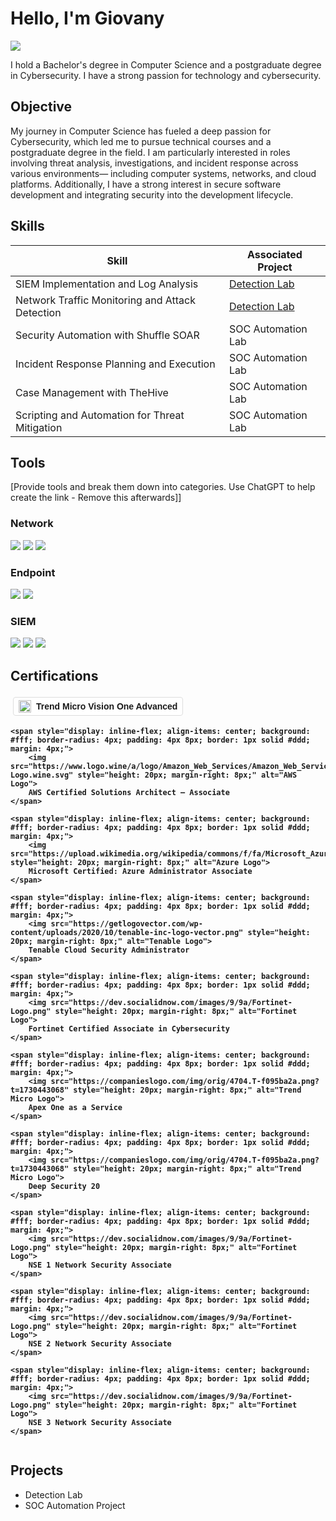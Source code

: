# Hello, I'm Giovany
<a href="https://www.linkedin.com/in/giovany-silva/"><img src="https://img.shields.io/badge/-LinkedIn-0072b1?&style=for-the-badge&logo=linkedin&logoColor=white" /></a>



I hold a Bachelor's degree in Computer Science and a postgraduate degree in Cybersecurity. I have a strong passion for technology and cybersecurity.

## Objective

My journey in Computer Science has fueled a deep passion for Cybersecurity, which led me to pursue technical courses and a postgraduate degree in the field. I am particularly interested in roles involving threat analysis, investigations, and incident response across various environments— including computer systems, networks, and cloud platforms. Additionally, I have a strong interest in secure software development and integrating security into the development lifecycle.

## Skills

| Skill                                         | Associated Project         |
|-----------------------------------------------|----------------------------|
| SIEM Implementation and Log Analysis          | <a href="https://google.com">Detection Lab</a>|
| Network Traffic Monitoring and Attack Detection | <a href="https://google.com">Detection Lab</a>|
| Security Automation with Shuffle SOAR         | SOC Automation Lab|
| Incident Response Planning and Execution      | SOC Automation Lab|
| Case Management with TheHive                  | SOC Automation Lab|
| Scripting and Automation for Threat Mitigation | SOC Automation Lab|

## Tools
[Provide tools and break them down into categories. Use ChatGPT to help create the link - Remove this afterwards]]

### Network
<div>
    <img src="https://img.shields.io/badge/-Wireshark-1679A7?&style=for-the-badge&logo=Wireshark&logoColor=white" />
    <img src="https://img.shields.io/badge/-Suricata-EF3B2D?&style=for-the-badge&logo=Suricata&logoColor=white" />
    <img src="https://img.shields.io/badge/-Zeek-777BB4?&style=for-the-badge&logo=Zeek&logoColor=white" />
</div>

### Endpoint
<div>
    <img src="https://img.shields.io/badge/-Microsoft_Defender_for_Endpoint-00A4EF?&style=for-the-badge&logo=Microsoft&logoColor=white" />
    <img src="https://img.shields.io/badge/-Velociraptor-4B275F?&style=for-the-badge&logo=Velociraptor&logoColor=white" />
</div>

### SIEM
<div>
    <img src="https://img.shields.io/badge/-Microsoft_Sentinel-0078D4?&style=for-the-badge&logo=Microsoft&logoColor=white" />
    <img src="https://img.shields.io/badge/-Splunk-000000?&style=for-the-badge&logo=Splunk&logoColor=white" />
    <img src="https://img.shields.io/badge/-Elastic-005571?&style=for-the-badge&logo=Elastic&logoColor=white" />
</div>

## Certifications
<div style="display: flex; flex-wrap: wrap; font-family: sans-serif; font-size: 14px; font-weight: bold;">
    <span style="display: inline-flex; align-items: center; background: #fff; border-radius: 4px; padding: 4px 8px; border: 1px solid #ddd; margin: 4px;">
        <img src="https://companieslogo.com/img/orig/4704.T-f095ba2a.png?t=1730443068" style="height: 20px; margin-right: 8px;" alt="Trend Micro Logo">
        Trend Micro Vision One Advanced
    </span>

    <span style="display: inline-flex; align-items: center; background: #fff; border-radius: 4px; padding: 4px 8px; border: 1px solid #ddd; margin: 4px;">
        <img src="https://www.logo.wine/a/logo/Amazon_Web_Services/Amazon_Web_Services-Logo.wine.svg" style="height: 20px; margin-right: 8px;" alt="AWS Logo">
        AWS Certified Solutions Architect – Associate
    </span>

    <span style="display: inline-flex; align-items: center; background: #fff; border-radius: 4px; padding: 4px 8px; border: 1px solid #ddd; margin: 4px;">
        <img src="https://upload.wikimedia.org/wikipedia/commons/f/fa/Microsoft_Azure.svg" style="height: 20px; margin-right: 8px;" alt="Azure Logo">
        Microsoft Certified: Azure Administrator Associate
    </span>

    <span style="display: inline-flex; align-items: center; background: #fff; border-radius: 4px; padding: 4px 8px; border: 1px solid #ddd; margin: 4px;">
        <img src="https://getlogovector.com/wp-content/uploads/2020/10/tenable-inc-logo-vector.png" style="height: 20px; margin-right: 8px;" alt="Tenable Logo">
        Tenable Cloud Security Administrator
    </span>

    <span style="display: inline-flex; align-items: center; background: #fff; border-radius: 4px; padding: 4px 8px; border: 1px solid #ddd; margin: 4px;">
        <img src="https://dev.socialidnow.com/images/9/9a/Fortinet-Logo.png" style="height: 20px; margin-right: 8px;" alt="Fortinet Logo">
        Fortinet Certified Associate in Cybersecurity
    </span>

    <span style="display: inline-flex; align-items: center; background: #fff; border-radius: 4px; padding: 4px 8px; border: 1px solid #ddd; margin: 4px;">
        <img src="https://companieslogo.com/img/orig/4704.T-f095ba2a.png?t=1730443068" style="height: 20px; margin-right: 8px;" alt="Trend Micro Logo">
        Apex One as a Service
    </span>

    <span style="display: inline-flex; align-items: center; background: #fff; border-radius: 4px; padding: 4px 8px; border: 1px solid #ddd; margin: 4px;">
        <img src="https://companieslogo.com/img/orig/4704.T-f095ba2a.png?t=1730443068" style="height: 20px; margin-right: 8px;" alt="Trend Micro Logo">
        Deep Security 20
    </span>

    <span style="display: inline-flex; align-items: center; background: #fff; border-radius: 4px; padding: 4px 8px; border: 1px solid #ddd; margin: 4px;">
        <img src="https://dev.socialidnow.com/images/9/9a/Fortinet-Logo.png" style="height: 20px; margin-right: 8px;" alt="Fortinet Logo">
        NSE 1 Network Security Associate
    </span>

    <span style="display: inline-flex; align-items: center; background: #fff; border-radius: 4px; padding: 4px 8px; border: 1px solid #ddd; margin: 4px;">
        <img src="https://dev.socialidnow.com/images/9/9a/Fortinet-Logo.png" style="height: 20px; margin-right: 8px;" alt="Fortinet Logo">
        NSE 2 Network Security Associate
    </span>

    <span style="display: inline-flex; align-items: center; background: #fff; border-radius: 4px; padding: 4px 8px; border: 1px solid #ddd; margin: 4px;">
        <img src="https://dev.socialidnow.com/images/9/9a/Fortinet-Logo.png" style="height: 20px; margin-right: 8px;" alt="Fortinet Logo">
        NSE 3 Network Security Associate
    </span>
</div>

## Projects
- Detection Lab
- SOC Automation Project
